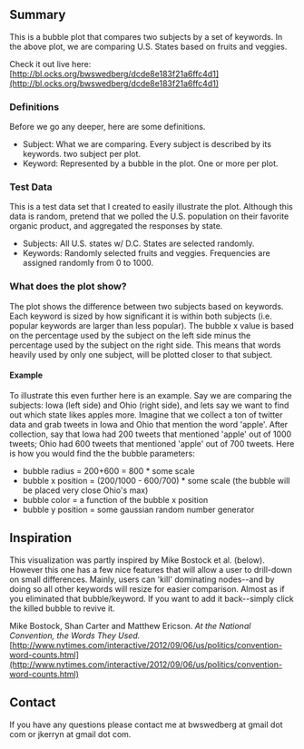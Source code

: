## Summary
This is a bubble plot that compares two subjects by a set of keywords. In the above plot, we are comparing U.S. States based on fruits and veggies.

Check it out live here: [http://bl.ocks.org/bwswedberg/dcde8e183f21a6ffc4d1](http://bl.ocks.org/bwswedberg/dcde8e183f21a6ffc4d1)


### Definitions
Before we go any deeper, here are some definitions.

* Subject: What we are comparing. Every subject is described by its keywords. two subject per plot.
* Keyword: Represented by a bubble in the plot. One or more per plot.

        
### Test Data
This is a test data set that I created to easily illustrate the plot. Although this data is random, pretend that we polled the U.S. population on their favorite organic product, and aggregated the responses by state.

* Subjects: All U.S. states w/ D.C. States are selected randomly.
* Keywords: Randomly selected fruits and veggies. Frequencies are assigned randomly from 0 to 1000.
     
   
### What does the plot show?
The plot shows the difference between two subjects based on keywords. Each keyword is sized by how significant it is within both subjects (i.e. popular keywords are larger than less popular). The bubble x value is based on the percentage used by the subject on the left side minus the percentage used by the subject on the right side. This means that words heavily used by only one subject, will be plotted closer to that subject.


#### Example
To illustrate this even further here is an example. Say we are comparing the subjects: Iowa (left side) and Ohio (right side), and lets say we want to find out which state likes apples more. Imagine that we collect a ton of twitter data and grab tweets in Iowa and Ohio that mention the word 'apple'. After collection, say that Iowa had 200 tweets that mentioned 'apple' out of 1000 tweets; Ohio had 600 tweets that mentioned 'apple' out of 700 tweets. Here is how you would find the the bubble parameters:

* bubble radius = 200+600 = 800 * some scale
* bubble x position = (200/1000 - 600/700) * some scale (the bubble will be placed very close Ohio's max)
* bubble color = a function of the bubble x position
* bubble y position = some gaussian random number generator


## Inspiration
This visualization was partly inspired by Mike Bostock et al. (below). However this one has a few nice features that will allow a user to drill-down on small differences. Mainly, users can 'kill' dominating nodes--and by doing so all other keywords will resize for easier comparison. Almost as if you eliminated that bubble/keyword. If you want to add it back--simply click the killed bubble to revive it.

Mike Bostock, Shan Carter and Matthew Ericson. *At the National Convention, the Words They Used.*
[http://www.nytimes.com/interactive/2012/09/06/us/politics/convention-word-counts.html](http://www.nytimes.com/interactive/2012/09/06/us/politics/convention-word-counts.html)


## Contact
If you have any questions please contact me at bwswedberg at gmail dot com or jkerryn at gmail dot com.
